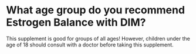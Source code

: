 # What age group do you recommend Estrogen Balance with DIM?

This supplement is good for groups of all ages! However, children under the age of 18 should consult with a doctor before taking this supplement.